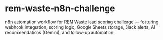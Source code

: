 # rem-waste-n8n-challenge
n8n automation workflow for REM Waste lead scoring challenge — featuring webhook integration, scoring logic, Google Sheets storage, Slack alerts, AI recommendations (Gemini), and follow-up automation.
